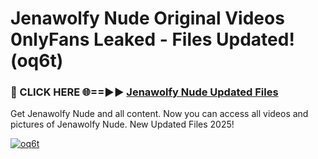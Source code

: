 # Jenawolfy Nude Original Videos 0nlyFans Leaked - Files Updated! (oq6t)

<h3>🔴 CLICK HERE 🌐==►► <a href="https://tinyurl.com/y5r63du9" rel="nofollow">Jenawolfy Nude Updated Files</a></h3>

Get Jenawolfy Nude and all content. Now you can access all videos and pictures of Jenawolfy Nude. New Updated Files 2025!

[![oq6t](https://i.imgur.com/UVo9nyh.gif)](https://tinyurl.com/y5r63du9)